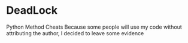 # DeadLock
Python Method Cheats
Because some people will use my code without attributing the author, I decided to leave some evidence
